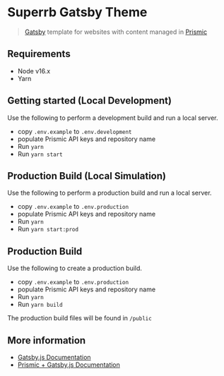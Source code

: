 # Superrb Gatsby Theme

> [Gatsby](https://www.gatsbyjs.org/) template for websites with content managed in [Prismic](https://prismic.io)

## Requirements

* Node v16.x
* Yarn

## Getting started (Local Development)

Use the following to perform a development build and run a local server.
* copy `.env.example` to `.env.development`
* populate Prismic API keys and repository name
* Run `yarn`
* Run `yarn start`

## Production Build (Local Simulation)

Use the following to perform a production build and run a local server.
* copy `.env.example` to `.env.production`
* populate Prismic API keys and repository name
* Run `yarn`
* Run `yarn start:prod`

## Production Build

Use the following to create a production build.
* copy `.env.example` to `.env.production`
* populate Prismic API keys and repository name
* Run `yarn`
* Run `yarn build`

The production build files will be found in `/public`

## More information

* [Gatsby.js Documentation](https://v4.gatsbyjs.com/docs/)
* [Prismic + Gatsby.js Documentation](https://prismic.io/docs/technologies/gatsby)
